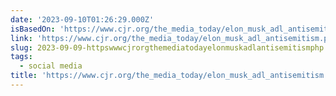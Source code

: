 ```yaml
---
date: '2023-09-10T01:26:29.000Z'
isBasedOn: 'https://www.cjr.org/the_media_today/elon_musk_adl_antisemitism.php'
link: 'https://www.cjr.org/the_media_today/elon_musk_adl_antisemitism.php'
slug: 2023-09-09-httpswwwcjrorgthemediatodayelonmuskadlantisemitismphp
tags:
  - social media
title: 'https://www.cjr.org/the_media_today/elon_musk_adl_antisemitism.php'
---
```



